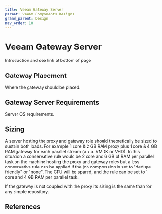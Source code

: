 ```yaml
---
title: Veeam Gateway Server
parent: Veeam Components Designs
grand_parent: Design
nav_order: 10
---
```


# Veeam Gateway Server 

Introduction and see link at bottom of page

## Gateway Placement

Where the gateway should be placed.

## Gateway Server Requirements 

Server OS requirements.

## Sizing

A server hosting the proxy and gateway role should theoretically be sized to sustain both loads. For example 1 core & 2 GB RAM proxy plus 1 core & 4 GB RAM gateway for each parallel stream (a.k.a. VMDK or VHD). In this situation a conservative rule would be 2 core and 6 GB of RAM per parallel task on the machine hosting the proxy and gateway roles but a less conservative rule can be applied if the job compression is set to "dedupe friendly" or "none". The CPU will be spared, and the rule can be set to 1 core and 4 GB RAM per parallel task.

If the gateway is not coupled with the proxy its sizing is the same than for any simple repository.

<!-- This has been taken from B_backup_repositories > gateways.md -->

## References